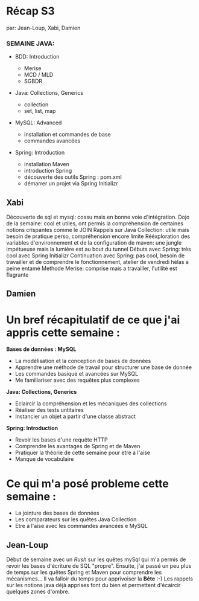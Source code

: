 # Récap S3

par: Jean-Loup, Xabi, Damien 


### SEMAINE JAVA:

- BDD: Introduction 
   - Merise 
   - MCD / MLD
   - SGBDR

- Java: Collections, Generics
  - collection
  - set, list, map

- MySQL: Advanced
  - installation et commandes de base 
  - commandes avancées

- Spring: Introduction 
   - installation Maven
   - introduction Spring
   - découverte des outils Spring : pom.xml 
   - démarrer un projet via Spring Initializr 


## Xabi 

Découverte de sql et mysql: cossu mais en bonne voie d'intégration.
Dojo de la semaine: cool et utiles, ont permis la compréhension de certaines notions crispantes comme le JOIN
Rappels sur Java Collection: utile mais besoin de pratique perso, compréhension encore limite
Rééxploration des variables d'environnement et de la configuration de maven: une jungle impétueuse mais la lumière est au bout du tunnel
Débuts avec Spring: très cool avec Spring Initializr
Continuation avec Spring: pas cool, besoin de travailler et de comprendre le fonctionnement, atelier de vendredi hélas a peine entamé
Methode Merise: comprise mais a travailler, l'utilité est flagrante



## Damien 

# Un bref récapitulatif de ce que j'ai appris cette semaine :

**Bases de données : MySQL**
- La modélisation et la conception de bases de données 
- Apprendre une méthode de travail pour structurer une base de donnée
- Les commandes basique et avancées sur MySQL
- Me familiariser avec des requêtes plus complexes

**Java: Collections, Generics**
- Eclaircir la compréhension et les mécaniques des collections 
- Réaliser des tests untitaires 
- Instancier un objet a partir d'une classe abstract 

**Spring: Introduction**
- Revoir les bases d'une requête HTTP
- Comprendre les avantages de Spring et de Maven 
- Pratiquer la théorie de cette semaine pour etre a l'aise 
- Manque de vocabulaire 


# Ce qui m'a posé probleme cette semaine :
- La jointure des bases de données 
- Les comparateurs sur les quêtes Java Collection 
- Etre à l'aise avec les commandes avancées e MySQL



## Jean-Loup

Début de semaine avec un *Rush* sur les quêtes mySql qui m'a permis de revoir les bases d'écriture de SQL "propre".
Ensuite, j'ai passé un peu plus de temps sur les quêtes Spring et Maven pour comprendre les mécanismes... Il va falloir du temps pour apprivoiser la **Bête**  :-)
Les rappels sur les notions java déjà apprises font du bien et permettent d'écaircir quelques zones d'ombre.